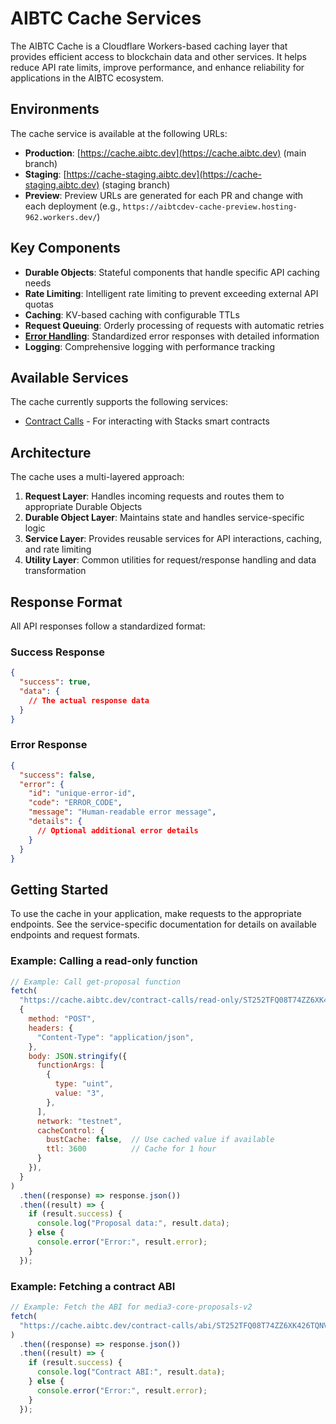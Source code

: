 # AIBTC Cache Services

The AIBTC Cache is a Cloudflare Workers-based caching layer that provides efficient access to blockchain data and other services. It helps reduce API rate limits, improve performance, and enhance reliability for applications in the AIBTC ecosystem.

## Environments

The cache service is available at the following URLs:

- **Production**: [https://cache.aibtc.dev](https://cache.aibtc.dev) (main branch)
- **Staging**: [https://cache-staging.aibtc.dev](https://cache-staging.aibtc.dev) (staging branch)
- **Preview**: Preview URLs are generated for each PR and change with each deployment (e.g., `https://aibtcdev-cache-preview.hosting-962.workers.dev/`)

## Key Components

- **Durable Objects**: Stateful components that handle specific API caching needs
- **Rate Limiting**: Intelligent rate limiting to prevent exceeding external API quotas
- **Caching**: KV-based caching with configurable TTLs
- **Request Queuing**: Orderly processing of requests with automatic retries
- **[Error Handling](error-handling.md)**: Standardized error responses with detailed information
- **Logging**: Comprehensive logging with performance tracking

## Available Services

The cache currently supports the following services:

- [Contract Calls](/aibtc-cache/contract-calls/README.md) - For interacting with Stacks smart contracts

## Architecture

The cache uses a multi-layered approach:

1. **Request Layer**: Handles incoming requests and routes them to appropriate Durable Objects
2. **Durable Object Layer**: Maintains state and handles service-specific logic
3. **Service Layer**: Provides reusable services for API interactions, caching, and rate limiting
4. **Utility Layer**: Common utilities for request/response handling and data transformation

## Response Format

All API responses follow a standardized format:

### Success Response

```json
{
  "success": true,
  "data": {
    // The actual response data
  }
}
```

### Error Response

```json
{
  "success": false,
  "error": {
    "id": "unique-error-id",
    "code": "ERROR_CODE",
    "message": "Human-readable error message",
    "details": {
      // Optional additional error details
    }
  }
}
```

## Getting Started

To use the cache in your application, make requests to the appropriate endpoints. See the service-specific documentation for details on available endpoints and request formats.

### Example: Calling a read-only function

```javascript
// Example: Call get-proposal function
fetch(
  "https://cache.aibtc.dev/contract-calls/read-only/ST252TFQ08T74ZZ6XK426TQNV4EXF1D4RMTTNCWFA/media3-action-proposals-v2/get-proposal",
  {
    method: "POST",
    headers: {
      "Content-Type": "application/json",
    },
    body: JSON.stringify({
      functionArgs: [
        {
          type: "uint",
          value: "3",
        },
      ],
      network: "testnet",
      cacheControl: {
        bustCache: false,  // Use cached value if available
        ttl: 3600          // Cache for 1 hour
      }
    }),
  }
)
  .then((response) => response.json())
  .then((result) => {
    if (result.success) {
      console.log("Proposal data:", result.data);
    } else {
      console.error("Error:", result.error);
    }
  });
```

### Example: Fetching a contract ABI

```javascript
// Example: Fetch the ABI for media3-core-proposals-v2
fetch(
  "https://cache.aibtc.dev/contract-calls/abi/ST252TFQ08T74ZZ6XK426TQNV4EXF1D4RMTTNCWFA/media3-core-proposals-v2"
)
  .then((response) => response.json())
  .then((result) => {
    if (result.success) {
      console.log("Contract ABI:", result.data);
    } else {
      console.error("Error:", result.error);
    }
  });
```
